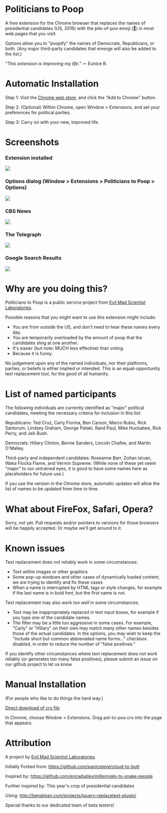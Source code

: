 Politicians to Poop
=============

A free extension for the Chrome browser that replaces the names of presidential candidates (US, 2016) with the pile-of-poo emoji (💩) in most web pages that you visit.

Options allow you to "poopify" the names of Democrats, Republicans, or both. (Any major third-party candidates that emerge will also be added to the list.) 
 

*"This extension is improving my life."*
	&mdash; Eunice R.



Automatic Installation
=============

Step 1: Visit the [Chrome web store](https://chrome.google.com/webstore/detail/politicians-to-poop/fghbpihcplaofldgkofhbbcgdfgikcnp), and click the "Add to Chrome" button. 

Step 2: (Optional) Within Chrome, open Window > Extensions, and set your preferences for political parties.

Step 3: Carry on with your new, improved life. 




Screenshots
=============


### Extension installed
![](http://i.imgur.com/9LQpBzs.jpg)


### Options dialog (Window > Extensions > Politicians to Poop > Options)
![](http://i.imgur.com/RZglvLS.jpg) 


### CBS News
![](http://i.imgur.com/zeNRpxO.jpg)

### The Telegraph
![](http://i.imgur.com/WUEoHaD.jpg)

### Google Search Results
![](http://i.imgur.com/YT1OcAc.jpg)







Why are you doing this?
=============

Politicians to Poop is a public service project from <a href="http://www.evilmadscientist.com" title="Evil Mad Scientist Laboratories">Evil Mad Scientist Laboratories</a>. 

Possible reasons that you might want to use this extension might include:

* You are from outside the US, and don't need to hear these names every day.
* You are temporarily overloaded by the amount of poop that the candidates sling at one another.
* It's easier (but note: MUCH less effective) than voting.
* Because it is funny.


No judgement upon any of the named individuals, nor their platforms, parties, or beliefs is either implied or intended. This is an equal-opportunity text replacement tool, for the good of all humanity.


List of named participants
=============

The following individuals are currently identified as "major" political candidates, meeting the necessary criteria for inclusion in this list:

Republicans: Ted Cruz, Carly Fiorina, Ben Carson, Marco Rubio, Rick Santorum, Lindsey Graham, George Pataki, Rand Paul, Mike Huckabee, Rick Perry, and Jeb Bush.

Democrats: Hillary Clinton, Bernie Sanders, Lincoln Chafee, and Martin O'Malley.

Third-party and independent candidates: Roseanne Barr, Zoltan Istvan, Waka Flocka Flame, and Vermin Supreme. (While none of these yet seem "major" to our untrained eyes, it is good to have some names here as placeholders for future use.)


If you use the version in the Chrome store, automatic updates will allow the list of names to be updated from time to time.


What about FireFox, Safari, Opera?
=============

Sorry, not yet. Pull requests and/or pointers to versions for those browsers will be happily accepted. Or maybe we'll get around to it.



Known issues
=============

Text replacement does not reliably work in some circumstances:
* Text within images or other graphics 
* Some pop-up windows and other cases of dynamically loaded content; we are trying to identify and fix these cases
* When a name is interrupted by HTML tags or style changes, for example if the last name is in bold font, but the first name is not.

Text replacement may also work *too well* in some circumstances:
* Text may be inappropriately replaced in text input boxes, for example if you type one of the candidate names.
* The filter may be a little too aggressive in some cases. For example, "Carly" or "Hillary" on their own may match many other names besides those of the actual candidates. In the options, you may wish to keep the "Include short but common abbreviated name forms..." checkbox disabled, in order to reduce the number of "false positives."

If you identify other circumstances where text replacement does not work reliably (or generates too many false positives), please submit an issue on our github project to let us know.




Manual Installation
=============

(For people who like to do things the hard way.)

[Direct download of crx file](https://github.com/evil-mad/politicians-to-poop/blob/master/pol-to-poo.crx?raw=true)

In Chrome, choose Window > Extensions. Drag pol-to-poo.crx into the page that appears.




Attribution
=============

A project by <a href="http://www.evilmadscientist.com" title="Evil Mad Scientist Laboratories">Evil Mad Scientist Laboratories</a>.

Initially Forked from: https://github.com/panicsteve/cloud-to-butt

Inspired by: https://github.com/ericwbailey/millennials-to-snake-people

Further inspired by: This year's crop of presidential candidates

Using: http://benalman.com/projects/jquery-replacetext-plugin/

Special thanks to our dedicated team of beta testers!
